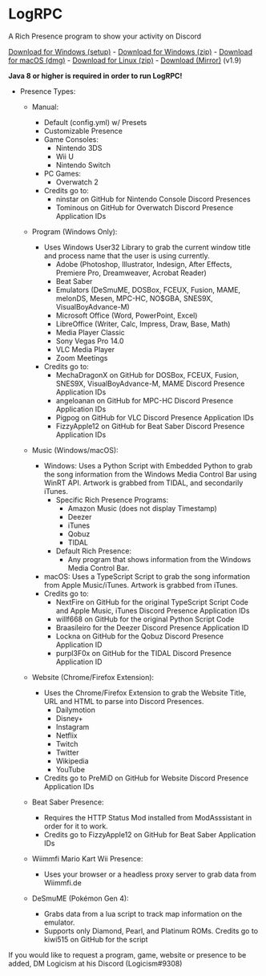 # LogRPC

A Rich Presence program to show your activity on Discord

[Download for Windows (setup)](https://logicism.tv/downloads/LogRPC-setup.exe) - [Download for Windows (zip)](https://logicism.tv/downloads/LogRPC-v1.9-win64.zip) - [Download for macOS (dmg)](https://logicism.tv/downloads/LogRPC-v1.9-mac.dmg) - [Download for Linux (zip)](https://logicism.tv/downloads/LogRPC-v1.9-linux.zip) - [Download (Mirror)](https://mega.nz/folder/EIhkjCIR#Ck5IlMZeEtjVvBYjLNqrRw) (v1.9)

**Java 8 or higher is required in order to run LogRPC!**

* Presence Types:
    * Manual:
      - Default (config.yml) w/ Presets
      - Customizable Presence
      - Game Consoles:
          - Nintendo 3DS
          - Wii U
          - Nintendo Switch
      - PC Games:
         - Overwatch 2
      * Credits go to: 
         * ninstar on GitHub for Nintendo Console Discord Presences
         * Tominous on GitHub for Overwatch Discord Presence Application IDs
      
    * Program (Windows Only):
      * Uses Windows User32 Library to grab the current window title and process name that the user is using currently.
         - Adobe (Photoshop, Illustrator, Indesign, After Effects, Premiere Pro, Dreamweaver, Acrobat Reader)
         - Beat Saber
         - Emulators (DeSmuME, DOSBox, FCEUX, Fusion, MAME, melonDS, Mesen, MPC-HC, NO$GBA, SNES9X, VisualBoyAdvance-M)
         - Microsoft Office (Word, PowerPoint, Excel)
         - LibreOffice (Writer, Calc, Impress, Draw, Base, Math)
         - Media Player Classic
         - Sony Vegas Pro 14.0
         - VLC Media Player
         - Zoom Meetings
      * Credits go to: 
         * MechaDragonX on GitHub for DOSBox, FCEUX, Fusion, SNES9X, VisualBoyAdvance-M, MAME Discord Presence Application IDs
         * angeloanan on GitHub for MPC-HC Discord Presence Application IDs
         * Pigpog on GitHub for VLC Discord Presence Application IDs
         * FizzyApple12 on GitHub for Beat Saber Discord Presence Application IDs

    * Music (Windows/macOS):
      * Windows: Uses a Python Script with Embedded Python to grab the song information from the Windows Media Control Bar using WinRT API. Artwork is grabbed from TIDAL, and secondarily iTunes.
        * Specific Rich Presence Programs:
          - Amazon Music (does not display Timestamp)
          - Deezer
          - iTunes
          - Qobuz
          - TIDAL
        * Default Rich Presence:
          - Any program that shows information from the Windows Media Control Bar.
      * macOS: Uses a TypeScript Script to grab the song information from Apple Music/iTunes. Artwork is grabbed from iTunes.
      * Credits go to:
         * NextFire on GitHub for the original TypeScript Script Code and Apple Music, iTunes Discord Presence Application IDs
         * willf668 on GitHub for the original Python Script Code
         * Braasileiro for the Deezer Discord Presence Application ID
         * Lockna on GitHub for the Qobuz Discord Presence Application ID
         * purpl3F0x on GitHub for the TIDAL Discord Presence Application ID

    * Website (Chrome/Firefox Extension):
      * Uses the Chrome/Firefox Extension to grab the Website Title, URL and HTML to parse into Discord Presences.
         - Dailymotion
         - Disney+
         - Instagram
         - Netflix
         - Twitch
         - Twitter
         - Wikipedia
         - YouTube
      * Credits go to PreMiD on GitHub for Website Discord Presence Application IDs

    * Beat Saber Presence:
      * Requires the HTTP Status Mod installed from ModAsssistant in order for it to work.
      * Credits go to FizzyApple12 on GitHub for Beat Saber Application IDs

    * Wiimmfi Mario Kart Wii Presence:
      * Uses your browser or a headless proxy server to grab data from Wiimmfi.de

    * DeSmuME (Pokémon Gen 4):
      * Grabs data from a lua script to track map information on the emulator.
       * Supports only Diamond, Pearl, and Platinum ROMs. Credits go to kiwi515 on GitHub for the script

If you would like to request a program, game, website or presence to be added, DM Logicism at his Discord (Logicism#9308)
